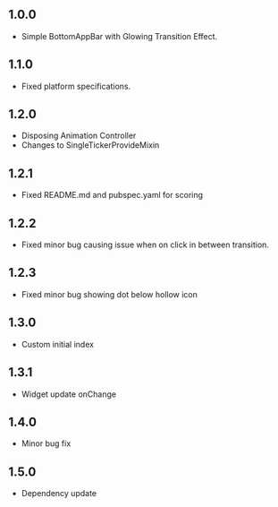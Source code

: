 ## 1.0.0

* Simple BottomAppBar with Glowing Transition Effect.

## 1.1.0

* Fixed platform specifications.

## 1.2.0

* Disposing Animation Controller
* Changes to SingleTickerProvideMixin

## 1.2.1

* Fixed README.md and pubspec.yaml for scoring

## 1.2.2

* Fixed minor bug causing issue when on click in between transition.

## 1.2.3

* Fixed minor bug showing dot below hollow icon

## 1.3.0

* Custom initial index

## 1.3.1

* Widget update onChange

## 1.4.0

* Minor bug fix

## 1.5.0

* Dependency update
